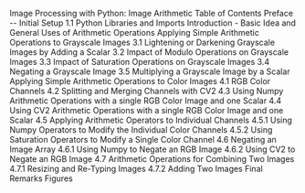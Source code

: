 Image Processing with Python: Image Arithmetic
Table of Contents
Preface -- Initial Setup
1.1 Python Libraries and Imports
Introduction - Basic Idea and General Uses of Arithmetic Operations
Applying Simple Arithmetic Operations to Grayscale Images
3.1 Lightening or Darkening Grayscale Images by Adding a Scalar
3.2 Impact of Modulo Operations on Grayscale Images
3.3 Impact of Saturation Operations on Grayscale Images
3.4 Negating a Grayscale Image
3.5 Multiplying a Grayscale Image by a Scalar
Applying Simple Arithmetic Operations to Color Images
4.1 RGB Color Channels
4.2 Splitting and Merging Channels with CV2
4.3 Using Numpy Arithmetic Operations with a single RGB Color Image and one Scalar
4.4 Using CV2 Arithmetic Operations with a single RGB Color Image and one Scalar
4.5 Applying Arithmetic Operators to Individual Channels
4.5.1 Using Numpy Operators to Modify the Individual Color Channels
4.5.2 Using Saturation Operators to Modify a Single Color Channel
4.6 Negating an Image Array
4.6.1 Using Numpy to Negate an RGB Image
4.6.2 Using CV2 to Negate an RGB Image
4.7 Arithmetic Operations for Combining Two Images
4.7.1 Resizing and Re-Typing Images
4.7.2 Adding Two Images
Final Remarks
Figures
